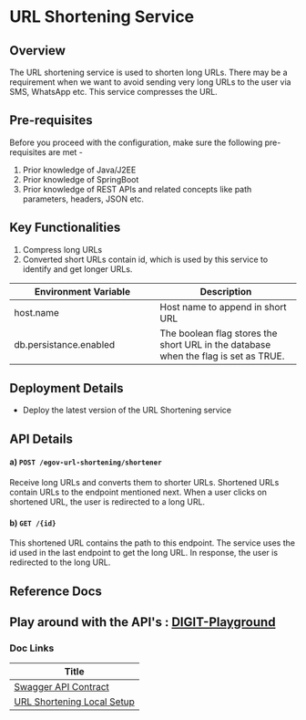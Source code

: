 # URL Shortening Service

## Overview <a href="#overview" id="overview"></a>

The URL shortening service is used to shorten long URLs. There may be a requirement when we want to avoid sending very long URLs to the user via SMS, WhatsApp etc. This service compresses the URL.

## Pre-requisites <a href="#pre-requisites" id="pre-requisites"></a>

Before you proceed with the configuration, make sure the following pre-requisites are met -

1. Prior knowledge of Java/J2EE
2. Prior knowledge of SpringBoot
3. Prior knowledge of REST APIs and related concepts like path parameters, headers, JSON etc.

## Key Functionalities <a href="#key-functionalities" id="key-functionalities"></a>

1. Compress long URLs
2. Converted short URLs contain id, which is used by this service to identify and get longer URLs.

<table><thead><tr><th width="240">Environment Variable</th><th>Description</th></tr></thead><tbody><tr><td>host.name</td><td>Host name to append in short URL</td></tr><tr><td>db.persistance.enabled</td><td>The boolean flag stores the short URL in the database when the flag is set as TRUE.</td></tr></tbody></table>

## Deployment Details <a href="#deployment-details" id="deployment-details"></a>

* Deploy the latest version of the URL Shortening service

## API Details <a href="#api-details" id="api-details"></a>

#### a) `POST /egov-url-shortening/shortener` <a href="#a-post-egov-url-shortening-shortener" id="a-post-egov-url-shortening-shortener"></a>

Receive long URLs and converts them to shorter URLs. Shortened URLs contain URLs to the endpoint mentioned next. When a user clicks on shortened URL, the user is redirected to a long URL.

#### b) `GET /{id}` <a href="#b-get-id" id="b-get-id"></a>

This shortened URL contains the path to this endpoint. The service uses the id used in the last endpoint to get the long URL. In response, the user is redirected to the long URL.

## Reference Docs <a href="#reference-docs" id="reference-docs"></a>

## Play around with the API's : [DIGIT-Playground](https://digit-api.apidog.io/doc-507201)&#x20;

### Doc Links <a href="#doc-links" id="doc-links"></a>

| Title                                                                                                                                                           |
| --------------------------------------------------------------------------------------------------------------------------------------------------------------- |
| [Swagger API Contract](https://editor.swagger.io/?url=https://raw.githubusercontent.com/egovernments/core-services/master/docs/url-shortening\_contract.yml#!/) |
| [URL Shortening Local Setup](https://github.com/eGovStack/core-services/blob/master/egov-url-shortening/LOCALSETUP.md)                                          |
